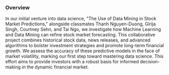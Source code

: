
### Overview

In our initial venture into data science, "The Use of Data Mining in Stock Market Predictions," alongside classmates Thanh Nguyen-Duong, Girija Singh, Courtney Sehn, and Tai Ngo, we investigate how Machine Learning and Data Mining can refine stock market forecasting. This collaborative project combines historical stock data, news releases, and advanced algorithms to bolster investment strategies and promote long-term financial growth. We assess the accuracy of these predictive models in the face of market volatility, marking our first step toward mastering data science. This effort aims to provide investors with a robust basis for informed decision-making in the dynamic financial market.
